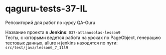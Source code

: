 # qaguru-tests-37-IL
Репозиторий для работ по курсу QA-Guru

Название проекта в **Jenkins**: `037-attanosolas-lesson9`  
Тесты, с которыми ведется работа на уроках по PageObject, генерацию тестовых данных, allure и jenkins находятся по пути: `src/test/java/lesson6_7_11l9`
